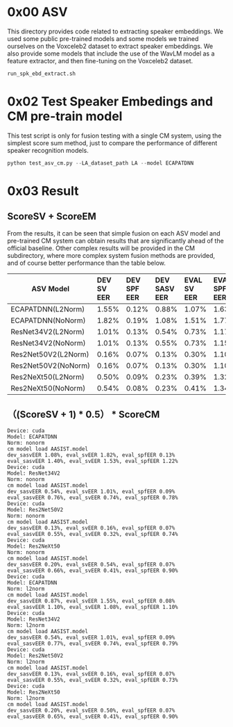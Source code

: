 # 0x00 ASV
This directory provides code related to extracting speaker embeddings. 
We used some public pre-trained models and some models we trained ourselves on the Voxceleb2 dataset to extract speaker embeddings.
We also provide some models that include the use of the WavLM model as a feature extractor, and then fine-tuning on the Voxceleb2 dataset.
```bash
run_spk_ebd_extract.sh
```
# 0x02 Test Speaker Embedings and CM pre-train model
This test script is only for fusion testing with a single CM system, using the simplest score sum method, just to compare the performance of different speaker recognition models.

```python
python test_asv_cm.py --LA_dataset_path LA --model ECAPATDNN 
```
# 0x03 Result
## ScoreSV + ScoreEM
From the results, it can be seen that simple fusion on each ASV model and pre-trained CM system can obtain results that are significantly ahead of the official baseline. Other complex results will be provided in the CM subdirectory, where more complex system fusion methods are provided, and of course better performance than the table below.  


| ASV Model         |  DEV SV EER  |  DEV SPF EER  |  DEV SASV EER | EVAL SV EER  |  EVAL SPF EER  |  EAVL SASV EER | 
| ---------------   | :---------   | :---------    |  :------------| :---------   |  :---------    |  :------------ | 
| ECAPATDNN(L2Norm) |   1.55%      |     0.12%     |      0.88%    |    1.07%     |    1.63%       |      1.35%     |  
| ECAPATDNN(NoNorm) |    1.82%     |     0.19%     |      1.08%    |    1.51%     |    1.77%       |      1.60%     |  
| ResNet34V2(L2Norm) |   1.01%     |     0.13%     |     0.54%     |     0.73%    |     1.17%      |       0.97%    |  
| ResNet34V2(NoNorm) |   1.01%     |     0.13%     |     0.55%     |     0.73%    |     1.15%      |       0.96%    |  
| Res2Net50V2(L2Norm)|     0.16%   |      0.07%    |     0.13%     |     0.30%    |     1.10%      |       `0.78%`  |  
| Res2Net50V2(NoNorm)|     0.16%   |      0.07%    |     0.13%     |     0.30%    |     1.10%      |       `0.78%`  |  
| Res2NeXt50(L2Norm) |    0.50%    |      0.09%    |     0.23%     |     0.39%    |     1.32%      |       0.96%    |  
| Res2NeXt50(NoNorm) |    0.54%    |      0.08%    |     0.23%     |     0.41%    |     1.34%      |       0.97%    |  

## （(ScoreSV + 1) * 0.5） * ScoreCM
```
Device: cuda
Model: ECAPATDNN
Norm: nonorm
cm model load AASIST.model
dev_sasvEER 1.08%, eval_svEER 1.82%, eval_spfEER 0.13%
eval_sasvEER 1.40%, eval_svEER 1.53%, eval_spfEER 1.22%
Device: cuda
Model: ResNet34V2
Norm: nonorm
cm model load AASIST.model
dev_sasvEER 0.54%, eval_svEER 1.01%, eval_spfEER 0.09%
eval_sasvEER 0.76%, eval_svEER 0.74%, eval_spfEER 0.78%
Device: cuda
Model: Res2Net50V2
Norm: nonorm
cm model load AASIST.model
dev_sasvEER 0.13%, eval_svEER 0.16%, eval_spfEER 0.07%
eval_sasvEER 0.55%, eval_svEER 0.32%, eval_spfEER 0.74%
Device: cuda
Model: Res2NeXt50
Norm: nonorm
cm model load AASIST.model
dev_sasvEER 0.20%, eval_svEER 0.54%, eval_spfEER 0.07%
eval_sasvEER 0.66%, eval_svEER 0.41%, eval_spfEER 0.90%
Device: cuda
Model: ECAPATDNN
Norm: l2norm
cm model load AASIST.model
dev_sasvEER 0.87%, eval_svEER 1.55%, eval_spfEER 0.08%
eval_sasvEER 1.10%, eval_svEER 1.08%, eval_spfEER 1.10%
Device: cuda
Model: ResNet34V2
Norm: l2norm
cm model load AASIST.model
dev_sasvEER 0.54%, eval_svEER 1.01%, eval_spfEER 0.09%
eval_sasvEER 0.77%, eval_svEER 0.74%, eval_spfEER 0.79%
Device: cuda
Model: Res2Net50V2
Norm: l2norm
cm model load AASIST.model
dev_sasvEER 0.13%, eval_svEER 0.16%, eval_spfEER 0.07%
eval_sasvEER 0.55%, eval_svEER 0.32%, eval_spfEER 0.73%
Device: cuda
Model: Res2NeXt50
Norm: l2norm
cm model load AASIST.model
dev_sasvEER 0.20%, eval_svEER 0.50%, eval_spfEER 0.07%
eval_sasvEER 0.65%, eval_svEER 0.41%, eval_spfEER 0.90%
```

